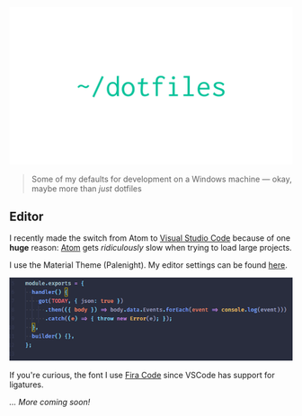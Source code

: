 <img width="900" src="media/dotfiles.png" alt="dotfiles" />

> Some of my defaults for development on a Windows machine &mdash; okay, maybe more than _just_ dotfiles

## Editor

I recently made the switch from Atom to [Visual Studio Code](https://code.visualstudio.com/) because of one **huge** reason: [Atom](https://atom.io/) gets _ridiculously_ slow when trying to load large projects.

I use the Material Theme (Palenight). My editor settings can be found [here](https://github.com/yeskunall/dotfiles/blob/master/.vscode.settings/settings.json).

<img src="media/editor.png" alt="editor" />

If you're curious, the font I use [Fira Code](https://github.com/tonsky/FiraCode) since VSCode has support for ligatures.

_... More coming soon!_
